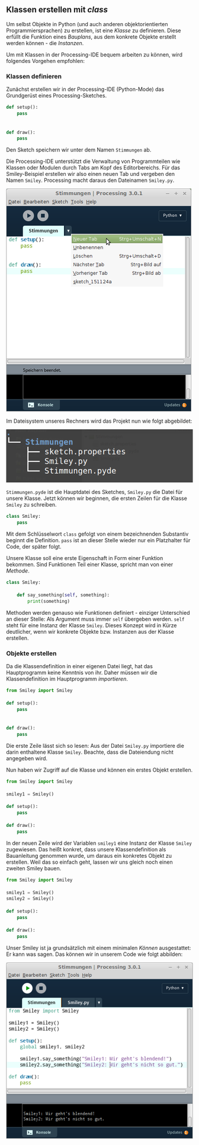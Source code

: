 ## Klassen erstellen mit *class*

Um selbst Objekte in Python (und auch anderen objektorientierten Programmiersprachen) zu erstellen, ist eine *Klasse* zu definieren. Diese erfüllt die Funktion eines *Bauplans*, aus dem konkrete Objekte erstellt werden können - die *Instanzen*.

Um mit Klassen in der Processing-IDE bequem arbeiten zu können, wird folgendes Vorgehen empfohlen:

### Klassen definieren

Zunächst erstellen wir in der Processing-IDE (Python-Mode) das Grundgerüst eines Processing-Sketches.

```python
def setup():
    pass
    
    
def draw():
    pass
```

Den Sketch speichern wir unter dem Namen `Stimmungen` ab.

Die Processing-IDE unterstützt die Verwaltung von Programmteilen wie Klassen oder Modulen durch Tabs am Kopf des Editorbereichs. Für das Smiley-Beispiel erstellen wir also einen neuen Tab und vergeben den Namen `Smiley`. Processing macht daraus den Dateinamen `Smiley.py`.

![Erstellen eines neuen Tabs in Processing](../images/neuer-tab.png)

Im Dateisystem unseres Rechners wird das Projekt nun wie folgt abgebildet:

![Aufbau des Sketches im Dateisystem](../images/oop-tree.png)

`Stimmungen.pyde` ist die Hauptdatei des Sketches, `Smiley.py` die Datei für unsere Klasse. Jetzt können wir beginnen, die ersten Zeilen für die Klasse `Smiley` zu schreiben.

```python
class Smiley:
    pass
```

Mit dem Schlüsselwort `class` gefolgt von einem bezeichnenden Substantiv beginnt die Definition. `pass` ist an dieser Stelle wieder nur ein Platzhalter für Code, der später folgt.

Unsere Klasse soll eine erste Eigenschaft in Form einer Funktion bekommen. Sind Funktionen Teil einer Klasse, spricht man von einer *Methode*.

```python
class Smiley:
    
    def say_something(self, something):
        print(something)
```

Methoden werden genauso wie Funktionen definiert - einziger Unterschied an dieser Stelle: Als Argument muss immer `self` übergeben werden. `self` steht für eine Instanz der Klasse `Smiley`. Dieses Konzept wird in Kürze deutlicher, wenn wir konkrete Objekte bzw. Instanzen aus der Klasse erstellen.

### Objekte erstellen

Da die Klassendefinition in einer eigenen Datei liegt, hat das Hauptprogramm keine Kenntnis von ihr. Daher müssen wir die Klassendefinition im Hauptprogramm *importieren*.

```python
from Smiley import Smiley

def setup():
    pass
    

def draw():
    pass
```

Die erste Zeile lässt sich so lesen: Aus der Datei `Smiley.py` importiere die darin enthaltene Klasse `Smiley`. Beachte, dass die Dateiendung nicht angegeben wird.

Nun haben wir Zugriff auf die Klasse und können ein erstes Objekt erstellen.

```python
from Smiley import Smiley

smiley1 = Smiley()

def setup():
    pass
    
def draw():
    pass
```

In der neuen Zeile wird der Variablen `smiley1` eine Instanz der Klasse `Smiley` zugewiesen. Das heißt konkret, dass unsere Klassendefinition als Bauanleitung genommen wurde, um daraus ein konkretes Objekt zu erstellen. Weil das so einfach geht, lassen wir uns gleich noch einen zweiten Smiley bauen.

```python
from Smiley import Smiley

smiley1 = Smiley()
smiley2 = Smiley()

def setup():
    pass
    
def draw():
    pass
```

Unser Smiley ist ja grundsätzlich mit einem minimalen *Können* ausgestattet: Er kann was sagen. Das können wir in unserem Code wie folgt abbilden:

![Stimmungen der Smileys](../images/oop-aussagen-smileys.png)

